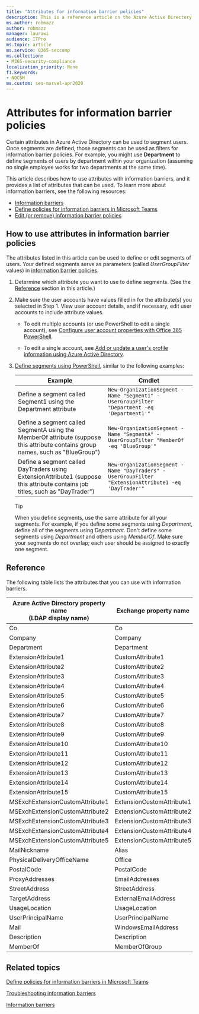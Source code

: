 ```yaml
---
title: "Attributes for information barrier policies"
description: This is a reference article on the Azure Active Directory user account attributes that you use to define information barrier segments.
ms.author: robmazz
author: robmazz
manager: laurawi
audience: ITPro
ms.topic: article
ms.service: O365-seccomp
ms.collection:
- M365-security-compliance
localization_priority: None
f1.keywords:
- NOCSH
ms.custom: seo-marvel-apr2020
---
```


# Attributes for information barrier policies

Certain attributes in Azure Active Directory can be used to segment users. Once segments are defined, those segments can be used as filters for information barrier policies. For example, you might use **Department** to define segments of users by department within your organization (assuming no single employee works for two departments at the same time).

This article describes how to use attributes with information barriers, and it provides a list of attributes that can be used. To learn more about information barriers, see the following resources:

- [Information barriers](information-barriers.md)
- [Define policies for information barriers in Microsoft Teams](information-barriers-policies.md)
- [Edit (or remove) information barrier policies](information-barriers-edit-segments-policies.md)

## How to use attributes in information barrier policies

The attributes listed in this article can be used to define or edit segments of users. Your defined segments serve as parameters (called *UserGroupFilter* values) in [information barrier policies](information-barriers-policies.md).

1. Determine which attribute you want to use to define segments. (See the [Reference](#reference) section in this article.)

2. Make sure the user accounts have values filled in for the attribute(s) you selected in Step 1. View user account details, and if necessary, edit user accounts to include attribute values. 

    - To edit multiple accounts (or use PowerShell to edit a single account), see [Configure user account properties with Office 365 PowerShell](https://docs.microsoft.com/microsoft-365/enterprise/configure-user-account-properties-with-microsoft-365-powershell).

    - To edit a single account, see [Add or update a user's profile information using Azure Active Directory](https://docs.microsoft.com/azure/active-directory/fundamentals/active-directory-users-profile-azure-portal).

3. [Define segments using PowerShell](information-barriers-policies.md#define-segments-using-powershell), similar to the following examples:

    |Example  |Cmdlet  |
    |---------|---------|
    |Define a segment called Segment1 using the Department attribute     | `New-OrganizationSegment -Name "Segment1" -UserGroupFilter "Department -eq 'Department1'"`        |
    |Define a segment called SegmentA using the MemberOf attribute (suppose this attribute contains group names, such as "BlueGroup")     | `New-OrganizationSegment -Name "SegmentA" -UserGroupFilter "MemberOf -eq 'BlueGroup'"`        |
    |Define a segment called DayTraders using ExtensionAttribute1 (suppose this attribute contains job titles, such as "DayTrader")|`New-OrganizationSegment -Name "DayTraders" -UserGroupFilter "ExtensionAttribute1 -eq 'DayTrader'"` |

    > [!TIP]
    > When you define segments, use the same attribute for all your segments. For example, if you define some segments using *Department*, define all of the segments using *Department*. Don't define some segments using *Department* and others using *MemberOf*. Make sure your segments do not overlap; each user should be assigned to exactly one segment. 

## Reference

The following table lists the attributes that you can use with information barriers.

|Azure Active Directory property name<br/>(LDAP display name)  |Exchange property name  |
|---------|---------|
|Co       | Co        |
|Company     |Company         |
|Department     |Department         |
|ExtensionAttribute1 |CustomAttribute1  |
|ExtensionAttribute2 |CustomAttribute2  |
|ExtensionAttribute3 |CustomAttribute3  |
|ExtensionAttribute4 |CustomAttribute4  |
|ExtensionAttribute5 |CustomAttribute5  |
|ExtensionAttribute6 |CustomAttribute6  |
|ExtensionAttribute7 |CustomAttribute7  |
|ExtensionAttribute8 |CustomAttribute8  |
|ExtensionAttribute9 |CustomAttribute9  |
|ExtensionAttribute10 |CustomAttribute10  |
|ExtensionAttribute11 |CustomAttribute11  |
|ExtensionAttribute12 |CustomAttribute12  |
|ExtensionAttribute13 |CustomAttribute13  |
|ExtensionAttribute14 |CustomAttribute14  |
|ExtensionAttribute15 |CustomAttribute15  |
|MSExchExtensionCustomAttribute1 |ExtensionCustomAttribute1 |
|MSExchExtensionCustomAttribute2 |ExtensionCustomAttribute2 |
|MSExchExtensionCustomAttribute3 |ExtensionCustomAttribute3 |
|MSExchExtensionCustomAttribute4 |ExtensionCustomAttribute4 |
|MSExchExtensionCustomAttribute5 |ExtensionCustomAttribute5 |
|MailNickname |Alias |
|PhysicalDeliveryOfficeName |Office |
|PostalCode |PostalCode |
|ProxyAddresses |EmailAddresses |
|StreetAddress |StreetAddress |
|TargetAddress |ExternalEmailAddress |
|UsageLocation |UsageLocation |
|UserPrincipalName    |UserPrincipalName    |
|Mail    |WindowsEmailAddress    |
|Description    |Description    |
|MemberOf    |MemberOfGroup    |

## Related topics

[Define policies for information barriers in Microsoft Teams](information-barriers-policies.md)

[Troubleshooting information barriers](information-barriers-troubleshooting.md)

[Information barriers](information-barriers.md)



